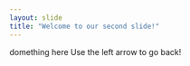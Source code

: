 ```yaml
---
layout: slide
title: "Welcome to our second slide!"
---
```

domething here
Use the left arrow to go back!
